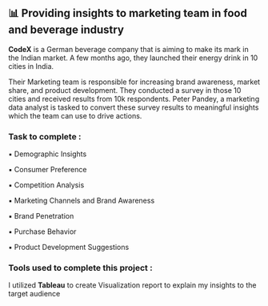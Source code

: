 ## 📊 Providing insights to marketing team in food and beverage industry

**CodeX** is a German beverage company that is aiming to make its mark in the Indian market. A few months ago, they launched their energy drink in 10 cities in India.

Their Marketing team is responsible for increasing brand awareness, market share, and product development. They conducted a survey in those 10 cities and received results from 10k respondents. Peter Pandey, a marketing data analyst is tasked to convert these survey results to meaningful insights which the team can use to drive actions.

### Task to complete :
▪ Demographic Insights

▪ Consumer Preference

▪ Competition Analysis

▪ Marketing Channels and Brand Awareness

▪ Brand Penetration

▪ Purchase Behavior

▪ Product Development Suggestions

### Tools used to complete this project :
I utilized **Tableau** to create Visualization report to explain my insights to the target audience
